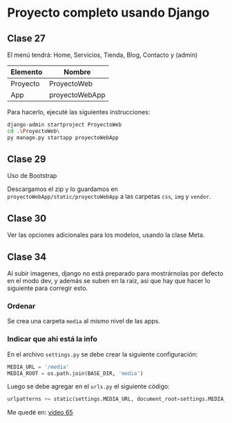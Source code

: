 # Proyecto completo usando Django

## Clase 27

El menú tendrá: Home, Servicios, Tienda, Blog, Contacto y (admin)

Elemento | Nombre
-|-
Proyecto | ProyectoWeb
App | proyectoWebApp

Para hacerlo, ejecuté las siguientes instrucciones:

```bash
django-admin startproject ProyectoWeb
cd .\ProyectoWeb\
py manage.py startapp proyectoWebApp
```

## Clase 29

Uso de Bootstrap

Descargamos el zip y lo guardamos en `proyectoWebApp/static/proyectoWebApp` a las carpetas `css`, `img` y `vendor`.

## Clase 30

Ver las opciones adicionales para los modelos, usando la clase Meta.

## Clase 34

Al subir imagenes, django no está preparado para mostrárnolas por defecto en el modo dev, y además se suben en la raíz, asi que hay que hacer lo siguiente para corregir esto.

### Ordenar

Se crea una carpeta `media` al mismo nivel de las apps.

### Indicar que ahi está la info

En el archivo `settings.py` se debe crear la siguiente configuración:

```python
MEDIA_URL = '/media'
MEDIA_ROOT = os.path.join(BASE_DIR, 'media')
```

Luego se debe agregar en el `urls.py` el siguiente código:

```python
urlpatterns += static(settings.MEDIA_URL, document_root=settings.MEDIA_ROOT)
```

Me quedé en: [video 65](https://www.youtube.com/watch?v=zd9Ipe0BTpQ&list=PLU8oAlHdN5BmfvwxFO7HdPciOCmmYneAB&index=65)

